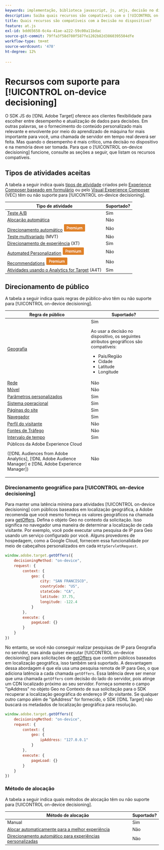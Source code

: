 ```yaml
---
keywords: implementação, biblioteca javascript, js, atjs, decisão no dispositivo, decisão no dispositivo, recursos compatíveis, $8
description: Saiba quais recursos são compatíveis com o [!UICONTROL on-device decisioning].
title: Quais recursos são compatíveis com a Decisão no dispositivo?
feature: at.js
exl-id: bdd65658-6c4a-41ae-a222-59c00a11bdac
source-git-commit: 79ffa3f58d780f587fe1202b82d3860395504dfe
workflow-type: tm+mt
source-wordcount: '478'
ht-degree: 12%

---
```


# Recursos com suporte para [!UICONTROL on-device decisioning]

O SDK JS do [!DNL Adobe Target] oferece aos clientes flexibilidade para escolher entre desempenho e atualização de dados para decisões. Em outras palavras, se o fornecimento do conteúdo personalizado mais relevante e envolvente por meio do aprendizado de máquina for mais importante para você, uma chamada de servidor em tempo real deverá ser feita. Mas quando o desempenho é mais crítico, uma decisão no dispositivo e na memória deve ser tomada. Para que o [!UICONTROL on-device decisioning] funcione, consulte as seções a seguir, que listam os recursos compatíveis.

## Tipos de atividades aceitas

A tabela a seguir indica quais [tipos de atividade](https://experienceleague.adobe.com/docs/target/using/activities/target-activities-guide.html) criados pelo [Experience Composer baseado em formulário](https://experienceleague.adobe.com/docs/target/using/experiences/form-experience-composer.html) ou pelo [Visual Experience Composer](https://experienceleague.adobe.com/docs/target/using/experiences/vec/visual-experience-composer.html) (VEC) têm ou não suporte para [!UICONTROL on-device decisioning].

| Tipo de atividade | Suportado? |
| --- | --- |
| [Teste A/B](https://experienceleague.adobe.com/docs/target/using/activities/abtest/test-ab.html) | Sim |
| [Alocação automática](https://experienceleague.adobe.com/docs/target/using/activities/auto-allocate/automated-traffic-allocation.html) | Não |
| [Direcionamento automático](https://experienceleague.adobe.com/docs/target/using/activities/auto-target/auto-target-to-optimize.html) ![Premium](../../../assets/premium.png) | Não |
| [Teste multivariado](https://experienceleague.adobe.com/docs/target/using/activities/multivariate-test/multivariate-testing.html) (MVT) | Não |
| [Direcionamento de experiência](https://experienceleague.adobe.com/docs/target/using/activities/experience-targeting/experience-target.html) (XT) | Sim |
| [Automated Personalization](https://experienceleague.adobe.com/docs/target/using/activities/automated-personalization/automated-personalization.html) ![Premium](../../../assets/premium.png) | Não |
| [Recommendations](https://experienceleague.adobe.com/docs/target/using/recommendations/recommendations.html) ![Premium](../../../assets/premium.png) | Não |
| [Atividades usando o Analytics for Target](https://experienceleague.adobe.com/docs/target/using/integrate/a4t/a4t.html?) (A4T) | Sim |

## Direcionamento de público

A tabela a seguir indica quais regras de público-alvo têm ou não suporte para [!UICONTROL on-device decisioning].

| Regra de público | Suportado? |
| --- | --- |
| [Geografia](https://experienceleague.adobe.com/docs/target/using/audiences/create-audiences/categories-audiences/geo.html) | Sim<P>Ao usar a decisão no dispositivo, os seguintes atributos geográficos são compatíveis:<ul><li>País/Região</li><li>Cidade</li><li>Latitude</li><li>Longitude</li></ul> |
| [Rede](https://experienceleague.adobe.com/docs/target/using/audiences/create-audiences/categories-audiences/network.html) | Não |
| [Móvel](https://experienceleague.adobe.com/docs/target/using/audiences/create-audiences/categories-audiences/mobile.html) | Não |
| [Parâmetros personalizados](https://experienceleague.adobe.com/docs/target/using/audiences/create-audiences/categories-audiences/custom-parameters.html) | Sim |
| [Sistema operacional](https://experienceleague.adobe.com/docs/target/using/audiences/create-audiences/categories-audiences/operating-system.html) | Sim |
| [Páginas do site](https://experienceleague.adobe.com/docs/target/using/audiences/create-audiences/categories-audiences/site-pages.html) | Sim |
| [Navegador](https://experienceleague.adobe.com/docs/target/using/audiences/create-audiences/categories-audiences/browser.html) | Sim |
| [Perfil do visitante](https://experienceleague.adobe.com/docs/target/using/audiences/create-audiences/categories-audiences/visitor-profile.html) | Não |
| [Fontes de Tráfego](https://experienceleague.adobe.com/docs/target/using/audiences/create-audiences/categories-audiences/traffic-sources.html) | Não |
| [Intervalo de tempo](https://experienceleague.adobe.com/docs/target/using/audiences/create-audiences/categories-audiences/time-frame.html) | Sim |
| Públicos da Adobe Experience Cloud<P>([!DNL Audiences from Adobe Analytics], [!DNL Adobe Audience Manager] e [!DNL Adobe Experience Manager]) | Não |

### Direcionamento geográfico para [!UICONTROL on-device decisioning]

Para manter uma latência mínima para atividades [!UICONTROL on-device decisioning] com públicos baseados em localização geográfica, a Adobe recomenda que você mesmo forneça os valores geográficos na chamada para [getOffers](/help/dev/implement/client-side/atjs/atjs-functions/adobe-target-getoffers-atjs-2.md). Defina o objeto Geo no contexto da solicitação. Isso significa no navegador uma maneira de determinar a localização de cada visitante. Por exemplo, você pode executar uma pesquisa de IP para Geo usando um serviço configurado por você. Alguns provedores de hospedagem, como a Google Cloud, fornecem essa funcionalidade por meio de cabeçalhos personalizados em cada `HttpServletRequest`.

```javascript {line-numbers="true"}
window.adobe.target.getOffers({ 
    decisioningMethod: "on-device", 
    request: { 
        context: { 
            geo: { 
                city: "SAN FRANCISCO", 
                countryCode: "US", 
                stateCode: "CA", 
                latitude: 37.75, 
                longitude: -122.4 
            } 
        }, 
        execute: { 
            pageLoad: {} 
        } 
    } 
})
```

No entanto, se você não conseguir realizar pesquisas de IP para Geografia no servidor, mas ainda quiser executar [!UICONTROL on-device decisioning] para solicitações de [getOffers](/help/dev/implement/client-side/atjs/atjs-functions/adobe-target-getoffers-atjs-2.md) que contêm públicos baseados em localização geográfica, isso também será suportado. A desvantagem dessa abordagem é que ela usa uma pesquisa remota de IP para Geo, o que adiciona latência a cada chamada `getOffers`. Essa latência deve ser menor que uma chamada `getOffers` com decisão do lado do servidor, pois atinge um CDN localizado próximo ao seu servidor. Forneça somente o campo &quot;ipAddress&quot; no objeto Geo no Contexto de sua solicitação para o SDK recuperar a localização geográfica do endereço IP do visitante. Se qualquer outro campo além de &quot;ipAddress&quot; for fornecido, o SDK [!DNL Target] não buscará os metadados de localização geográfica para resolução.

```javascript {line-numbers="true"}
window.adobe.target.getOffers({ 
    decisioningMethod: "on-device", 
    request: { 
        context: { 
            geo: { 
                ipAddress: "127.0.0.1" 
            } 
        }, 
        execute: { 
            pageLoad: {} 
        } 
    } 
})
```

### Método de alocação

A tabela a seguir indica quais métodos de alocação têm ou não suporte para [!UICONTROL on-device decisioning].

| Método de alocação | Suportado? |
| --- | --- |
| Manual | Sim |
| [Alocar automaticamente para a melhor experiência](https://experienceleague.adobe.com/docs/target/using/activities/auto-allocate/automated-traffic-allocation.html) | Não |
| [Direcionamento automático para experiências personalizadas](https://experienceleague.adobe.com/docs/target/using/activities/auto-target/auto-target-to-optimize.html) | Não |
